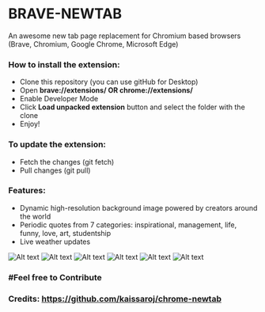 <h1>BRAVE-NEWTAB</h1>
An awesome new tab page replacement for Chromium based browsers (Brave, Chromium, Google Chrome, Microsoft Edge)

<h3>How to install the extension:</h3>
<ul>
<li>Clone this repository (you can use gitHub for Desktop) </li>
<li>Open <strong>brave://extensions/ OR chrome://extensions/</strong></li>
<li>Enable Developer Mode</li>
<li>Click <strong>Load unpacked extension</strong> button and select the folder with the clone</li>
<li>Enjoy!</li>
</ul>

<h3>To update the extension: </h3>
<ul>
<li>Fetch the changes (git fetch) </li>
<li>Pull changes (git pull)</li>
</ul>

<h3>Features: </h3>
<ul>
<li>Dynamic high-resolution background image powered by creators around the world </li>
<li>Periodic quotes from 7 categories: inspirational, management, life, funny, love, art, studentship</li>
<li>Live weather updates</li>

</ul>

![Alt text](https://i.imgur.com/8wJFJXS.png "ScreenShot 1")
![Alt text](https://i.imgur.com/1RPIho0.jpg "ScreenShot 2")
![Alt text](https://i.imgur.com/g5RSxzm.jpg "ScreenShot 3")
![Alt text](https://i.imgur.com/hVpbswI.jpg "ScreenShot 4")
![Alt text](https://i.imgur.com/uVjW8eT.png "ScreenShot 5")
![Alt text](https://i.imgur.com/VmbsOae.png "ScreenShot 6")


<h3>#Feel free to Contribute<h3>

Credits: https://github.com/kaissaroj/chrome-newtab
